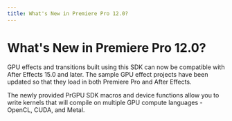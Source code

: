 ```yaml
---
title: What's New in Premiere Pro 12.0?
---
```

# What's New in Premiere Pro 12.0?

GPU effects and transitions built using this SDK can now be compatible with After Effects 15.0 and later. The sample GPU effect projects have been updated so that they load in both Premiere Pro and After Effects.

The newly provided PrGPU SDK macros and device functions allow you to write kernels that will compile on multiple GPU compute languages - OpenCL, CUDA, and Metal.
